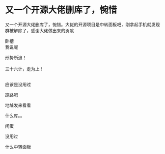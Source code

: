 # 又一个开源大佬删库了，惋惜


又一个开源大佬删库了，惋惜。大佬的开源项目是中转面板吧，刚拿起手机就发现群被解除了，感谢大佬做出来的贡献

卧槽<br />
我说呢

形势所迫！<br />
<br />
三十六计，走为上！<br />
<br />
<img src="static/image/smiley/default/lol.gif" smilieid="12" border="0" alt="" /><img src="static/image/smiley/default/lol.gif" smilieid="12" border="0" alt="" /><img src="static/image/smiley/default/lol.gif" smilieid="12" border="0" alt="" />

应该是没用过

跑路吧

地址发来看看

什么库。。

闲蛋<br />


没用过

什么中转面板&nbsp;&nbsp;
